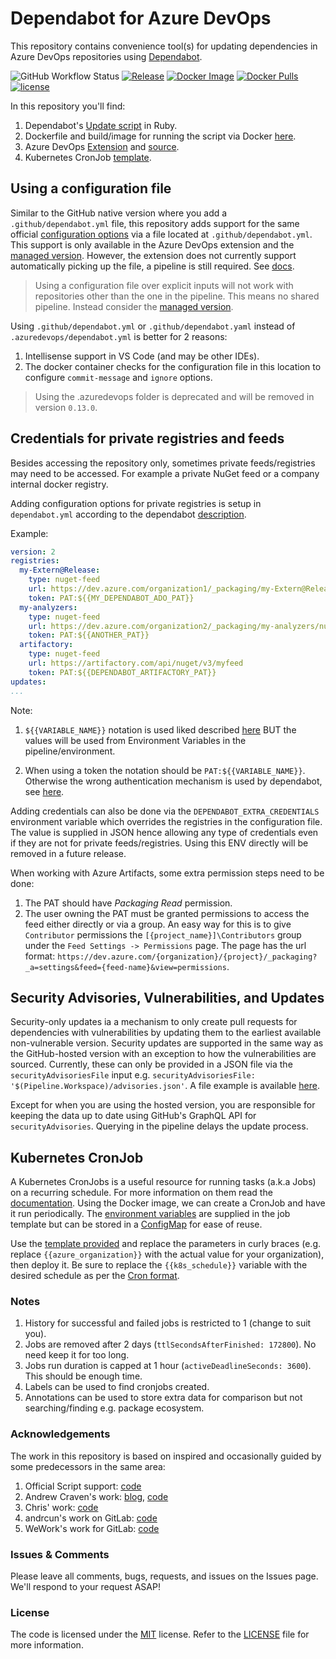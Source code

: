 # Dependabot for Azure DevOps

This repository contains convenience tool(s) for updating dependencies in Azure DevOps repositories using [Dependabot](https://dependabot.com).

![GitHub Workflow Status](https://img.shields.io/github/workflow/status/tinglesoftware/dependabot-azure-devops/Docker?style=flat-square)
[![Release](https://img.shields.io/github/release/tinglesoftware/dependabot-azure-devops.svg?style=flat-square)](https://github.com/tinglesoftware/dependabot-azure-devops/releases/latest)
[![Docker Image](https://img.shields.io/docker/image-size/tingle/dependabot-azure-devops/latest?style=flat-square)](https://hub.docker.com/r/tingle/dependabot-azure-devops)
[![Docker Pulls](https://img.shields.io/docker/pulls/tingle/dependabot-azure-devops?style=flat-square)](https://hub.docker.com/r/tingle/dependabot-azure-devops)
[![license](https://img.shields.io/github/license/tinglesoftware/dependabot-azure-devops.svg?style=flat-square)](LICENSE)

In this repository you'll find:

1. Dependabot's [Update script](./script/update-script.rb) in Ruby.
2. Dockerfile and build/image for running the script via Docker [here](./script/Dockerfile).
3. Azure DevOps [Extension](https://marketplace.visualstudio.com/items?itemName=tingle-software.dependabot) and [source](./extension).
4. Kubernetes CronJob [template](#kubernetes-cronjob).

## Using a configuration file

Similar to the GitHub native version where you add a `.github/dependabot.yml` file, this repository adds support for the same official [configuration options](https://help.github.com/github/administering-a-repository/configuration-options-for-dependency-updates) via a file located at `.github/dependabot.yml`. This support is only available in the Azure DevOps extension and the [managed version](https://managed-dependabot.com). However, the extension does not currently support automatically picking up the file, a pipeline is still required. See [docs](./extension/README.md#usage).

> Using a configuration file over explicit inputs will not work with repositories other than the one in the pipeline. This means no shared pipeline. Instead consider the [managed version](https://managed-dependabot.com).

Using `.github/dependabot.yml` or `.github/dependabot.yaml` instead of `.azuredevops/dependabot.yml` is better for 2 reasons:

1. Intellisense support in VS Code (and may be other IDEs).
2. The docker container checks for the configuration file in this location to configure `commit-message` and `ignore` options.

> Using the .azuredevops folder is deprecated and will be removed in version `0.13.0`.

## Credentials for private registries and feeds

Besides accessing the repository only, sometimes private feeds/registries may need to be accessed.
For example a private NuGet feed or a company internal docker registry.

Adding configuration options for private registries is setup in `dependabot.yml`
according to the dependabot [description](https://docs.github.com/en/code-security/dependabot/dependabot-version-updates/configuration-options-for-the-dependabot.yml-file#configuration-options-for-private-registries).

Example:

```yml
version: 2
registries:
  my-Extern@Release:
    type: nuget-feed
    url: https://dev.azure.com/organization1/_packaging/my-Extern@Release/nuget/v3/index.json
    token: PAT:${{MY_DEPENDABOT_ADO_PAT}}
  my-analyzers:
    type: nuget-feed
    url: https://dev.azure.com/organization2/_packaging/my-analyzers/nuget/v3/index.json
    token: PAT:${{ANOTHER_PAT}}
  artifactory:
    type: nuget-feed
    url: https://artifactory.com/api/nuget/v3/myfeed
    token: PAT:${{DEPENDABOT_ARTIFACTORY_PAT}}
updates:
...
```

Note:

1. `${{VARIABLE_NAME}}` notation is used liked described [here](https://docs.github.com/en/code-security/dependabot/working-with-dependabot/managing-encrypted-secrets-for-dependabot)
BUT the values will be used from Environment Variables in the pipeline/environment.

2. When using a token the notation should be `PAT:${{VARIABLE_NAME}}`. Otherwise the wrong authentication mechanism is used by dependabot, see [here](https://github.com/tinglesoftware/dependabot-azure-devops/issues/50).

Adding credentials can also be done via the `DEPENDABOT_EXTRA_CREDENTIALS` environment variable which overrides the registries in the configuration file. The value is supplied in JSON hence allowing any type of credentials even if they are not for private feeds/registries.
Using this ENV directly will be removed in a future release.

When working with Azure Artifacts, some extra permission steps need to be done:

1. The PAT should have *Packaging Read* permission.
2. The user owning the PAT must be granted permissions to access the feed either directly or via a group. An easy way for this is to give `Contributor` permissions the `[{project_name}]\Contributors` group under the `Feed Settings -> Permissions` page. The page has the url format: `https://dev.azure.com/{organization}/{project}/_packaging?_a=settings&feed={feed-name}&view=permissions`.

## Security Advisories, Vulnerabilities, and Updates

Security-only updates ia a mechanism to only create pull requests for dependencies with vulnerabilities by updating them to the earliest available non-vulnerable version. Security updates are supported in the same way as the GitHub-hosted version with an exception to how the vulnerabilities are sourced. Currently, these can only be provided in a JSON file via the `securityAdvisoriesFile` input e.g. `securityAdvisoriesFile: '$(Pipeline.Workspace)/advisories.json'`. A file example is available [here](./security_advisories-example.json).

Except for when you are using the hosted version, you are responsible for keeping the data up to date using GitHub's GraphQL API for `securityAdvisories`. Querying in the pipeline delays the update process.

## Kubernetes CronJob

A Kubernetes CronJobs is a useful resource for running tasks (a.k.a Jobs) on a recurring schedule. For more information on them read the [documentation](https://kubernetes.io/docs/concepts/workloads/controllers/cron-jobs/). Using the Docker image, we can create a CronJob and have it run periodically. The [environment variables](./script/README.md#environment-variables) are supplied in the job template but can be stored in a [ConfigMap](https://kubernetes.io/docs/concepts/configuration/configmap/) for ease of reuse.

Use the [template provided](./cronjob-template.yaml) and replace the parameters in curly braces (e.g. replace `{{azure_organization}}` with the actual value for your organization), then deploy it. Be sure to replace the `{{k8s_schedule}}` variable with the desired schedule as per the [Cron format](https://en.wikipedia.org/wiki/Cron).

### Notes

1. History for successful and failed jobs is restricted to 1 (change to suit you).
2. Jobs are removed after 2 days (`ttlSecondsAfterFinished: 172800`). No need keep it for too long.
3. Jobs run duration is capped at 1 hour (`activeDeadlineSeconds: 3600`). This should be enough time.
4. Labels can be used to find cronjobs created.
5. Annotations can be used to store extra data for comparison but not searching/finding e.g. package ecosystem.

### Acknowledgements

The work in this repository is based on inspired and occasionally guided by some predecessors in the same area:

1. Official Script support: [code](https://github.com/dependabot/dependabot-script)
2. Andrew Craven's work: [blog](https://medium.com/@acraven/updating-dependencies-in-azure-devops-repos-773cbbb6029d), [code](https://github.com/acraven/azure-dependabot)
3. Chris' work: [code](https://github.com/chris5287/dependabot-for-azuredevops)
4. andrcun's work on GitLab: [code](https://gitlab.com/dependabot-gitlab/dependabot)
5. WeWork's work for GitLab: [code](https://github.com/wemake-services/kira-dependencies)

### Issues &amp; Comments

Please leave all comments, bugs, requests, and issues on the Issues page. We'll respond to your request ASAP!

### License

The code is licensed under the [MIT](http://www.opensource.org/licenses/mit-license.php "Read more about the MIT license form") license. Refer to the [LICENSE](./LICENSE) file for more information.
